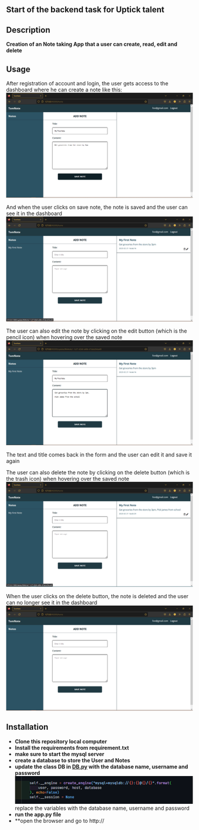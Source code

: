 ## Start of the backend task for Uptick talent

## Description
**Creation of an Note taking App that a user can create, read, edit and delete**

## Usage

After registration of account and login, the user gets access to the dashboard where he can create a note
like this:
![creation](./img_rm/1.png)

And when the user clicks on save note, the note is saved and the user can see it in the dashboard
![reading](./img_rm/2.png)

The user can also edit the note by clicking on the edit button (which is the pencil icon) when hovering over the saved
note
![editing](./img_rm/3.png)

The text and title comes back in the form and the user can edit it and save it again

The user can also delete the note by clicking on the delete button (which is the trash icon) when hovering over the saved
note
![deleting](./img_rm/4.png)

When the user clicks on the delete button, the note is deleted and the user can no longer see it in the dashboard
![deleted](./img_rm/5.png)

## Installation
- **Clone this repository local computer**
- **Install the requirements from requirement.txt**
- **make sure to start the mysql server**
- **create a database to store the User and Notes**
- **update the class DB in [DB.py]() with the database name, username and password**
![db](./img_rm/6.png)
replace the variables with the database name, username and password
- **run the app.py file**
- **open the browser and go to http://
